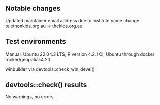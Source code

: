 ## Notable changes

Updated maintainer email address due to institute name change. telethonkids.org.au -> thekids.org.au

## Test environments

Manual, Ubuntu 22.04.3 LTS, R version 4.2.1
CI, Ubuntu through docker rocker/geopatial:4.2.1

winbuilder via devtools::check_win_devel()

## devtools::check() results

No warnings, no errors.

